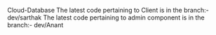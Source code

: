 Cloud-Database
The latest code pertaining to Client is in the branch:- dev/sarthak
The latest code pertaining to admin component is in the branch:- dev/Anant
